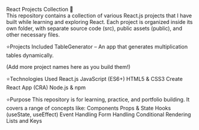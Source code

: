 React Projects Collection 🚀<br>
This repository contains a collection of various React.js projects that I have built while learning and exploring React.
Each project is organized inside its own folder, with separate source code (src), public assets (public), and other necessary files.


⭐Projects Included 
TableGenerator – An app that generates multiplication tables dynamically.

(Add more project names here as you build them!)



⭐Technologies Used
React.js
JavaScript (ES6+)
HTML5 & CSS3
Create React App (CRA)
Node.js & npm



⭐Purpose
This repository is for learning, practice, and portfolio building.
It covers a range of concepts like:
Components
Props & State
Hooks (useState, useEffect)
Event Handling
Form Handling
Conditional Rendering
Lists and Keys

